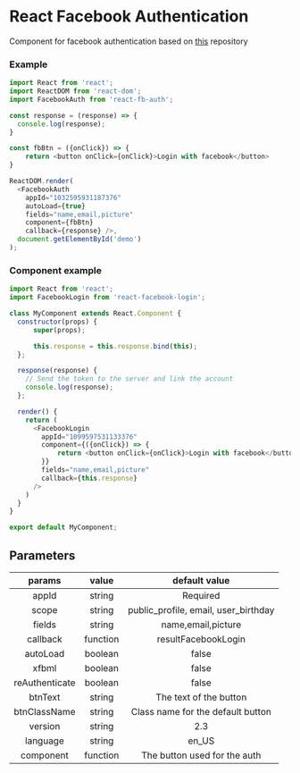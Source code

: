 # React Facebook Authentication

Component for facebook authentication based on [this](https://github.com/keppelen/react-facebook-login) repository

### Example
```js
import React from 'react';
import ReactDOM from 'react-dom';
import FacebookAuth from 'react-fb-auth';

const response = (response) => {
  console.log(response);
}

const fbBtn = ({onClick}) => {
    return <button onClick={onClick}>Login with facebook</button>
}

ReactDOM.render(
  <FacebookAuth
    appId="1032595931187376"
    autoLoad={true}
    fields="name,email,picture"
    component={fbBtn}
    callback={response} />,
  document.getElementById('demo')
);
```

### Component example
```js
import React from 'react';
import FacebookLogin from 'react-facebook-login';

class MyComponent extends React.Component {
  constructor(props) {
      super(props);

      this.response = this.response.bind(this);
  };

  response(response) {
    // Send the token to the server and link the account
    console.log(response);
  };

  render() {
    return (
      <FacebookLogin
        appId="1099597531133376"
        component={({onClick}) => {
            return <button onClick={onClick}>Login with facebook</button>
        }}
        fields="name,email,picture"
        callback={this.response}
      />
    )
  }
}

export default MyComponent;
```


## Parameters

|    params    |     value           |                default value                        |
|:------------:|:-------------------:|:---------------------------------------------------:|
|     appId    |     string          |                Required                             |
|     scope    |     string          |      public_profile, email, user_birthday           |
|     fields   |     string          |              name,email,picture                     |
|   callback   |     function        |             resultFacebookLogin                     |
|   autoLoad   |     boolean         |                  false                              |
|     xfbml    |     boolean         |                  false                              |
|reAuthenticate|     boolean         |                  false                              |
|   btnText    |     string          |           The text of the button                    |
|   btnClassName   |     string      | Class name for the default button                   |
|   version    |     string          |                  2.3                                |
|   language   |     string          |                  en_US                              |
|   component  |     function        |                The button used for the auth         |

